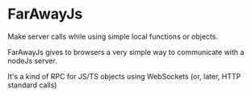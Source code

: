 # FarAwayJs

Make server calls while using simple local functions or objects. 

FarAwayJs gives to browsers a very simple way to communicate with a nodeJs server.

It's a kind of RPC for JS/TS objects using WebSockets \(or, later, HTTP standard calls\)

